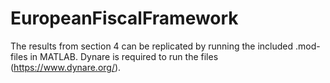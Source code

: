 # EuropeanFiscalFramework
 
The results from section 4 can be replicated by running the included .mod-files in MATLAB. Dynare is required to run the files (https://www.dynare.org/).

